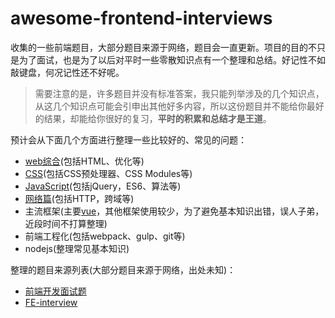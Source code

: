 # awesome-frontend-interviews

收集的一些前端题目，大部分题目来源于网络，题目会一直更新。项目的目的不只是为了面试，也是为了以后对平时一些零散知识点有一个整理和总结。好记性不如敲键盘，何况记性还不好呢。

> 需要注意的是，许多题目并没有标准答案，我只能列举涉及的几个知识点，从这几个知识点可能会引申出其他好多内容，所以这份题目并不能给你最好的结果，却能给你很好的复习，**平时的积累和总结才是王道**。

预计会从下面几个方面进行整理一些比较好的、常见的问题：

- [web综合](./web综合篇.md)(包括HTML、优化等)
- [CSS](./CSS篇.md)(包括CSS预处理器、CSS Modules等)
- [JavaScript](./JS篇.md)(包括jQuery，ES6、算法等)
- [网络篇](./网络篇.md)(包括HTTP，跨域等)
- 主流框架(主要[vue](https://github.com/Alvin-Liu/Blog/issues/13)，其他框架使用较少，为了避免基本知识出错，误人子弟，近段时间不打算整理)
- 前端工程化(包括webpack、gulp、git等)
- nodejs(整理常见基本知识)

整理的题目来源列表(大部分题目来源于网络，出处未知)：

- [前端开发面试题](https://github.com/markyun/My-blog/tree/master/Front-end-Developer-Questions/Questions-and-Answers)
- [FE-interview](https://github.com/qiu-deqing/FE-interview)